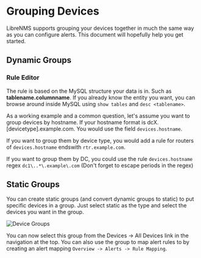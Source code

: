 # Grouping Devices

LibreNMS supports grouping your devices together in much the same way
as you can configure alerts. This document will hopefully help you get
started.

## Dynamic Groups

### Rule Editor

The rule is based on the MySQL structure your data is in. Such as __tablename.columnname__.
If you already know the entity you want, you can browse around inside
MySQL using `show tables` and `desc <tablename>`.

As a working example and a common question, let's assume you want to
group devices by hostname. If your hostname format is
dcX.[devicetype].example.com. You would use the field
`devices.hostname`.

If you want to group them by device type, you would add a rule for
routers of `devices.hostname` endswith `rtr.example.com`.

If you want to group them by DC, you could use the rule
`devices.hostname` regex `dc1\..*\.example\.com` (Don't forget to
escape periods in the regex)

## Static Groups

You can create static groups (and convert dynamic groups to static) to
put specific devices in a group. Just select static as the type and
select the devices you want in the group.

![Device Groups](/img/device_groups.png)

You can now select this group from the Devices -> All Devices link in
the navigation at the top. You can also use the group to map alert
rules to by creating an alert mapping
`Overview -> Alerts -> Rule Mapping`.
